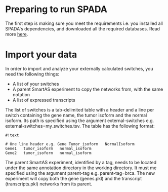 # Preparing to run SPADA

The first step is making sure you meet the requirements i.e. you installed all SPADA's dependencies, and downloaded all the required databases. Read more [here](requirements.md).

# Import your data
In order to import and analyze your externally calculated switches, you need the following things:

* A list of your switches
* A parent SmartAS experiment to copy the networks from, with the same notation
* A list of expressed transcripts

The list of switches is a tab-delimited table with a header and a line per switch containing the gene name, the tumor isoform and the normal isoform. Its path is specified using the argument external-switches e.g. external-switches=my_switches.tsv. The table has the following format:

```
#!text

# One line header e.g. Gene	Tumor_isoform	NormalIsoform
Gene1	tumor_isoform	normal_isoform
Gene2	tumor_isoform	normal_isoform

```
The parent SmartAS experiment, identified by a tag, needs to be located under the same annotation directory in the working directory. It must me specified using the argument parent-tag e.g. parent-tag=brca. The new experiment will copy both the gene (genes.pkl) and the transcript (transcripts.pkl) networks from its parent.
